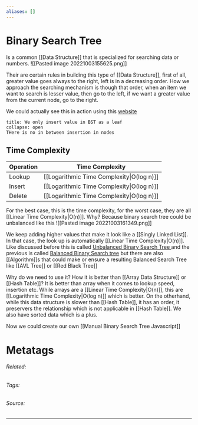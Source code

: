 ```yaml
---
aliases: []
---
```

# Binary Search Tree
Is a common [[Data Structure]] that is specialized for searching data or numbers. 
![[Pasted image 20221003155625.png]]


Their are certain rules in building this type of [[Data Structure]], first of all, greater value goes always to the right, left is in a decreasing order. How we approach the searching mechanism is though that order, when an item we want to search is lesser value, then go to the left, if we want a greater value from the current node, go to the right. 

We could actually see this in action using this [website](https://visualgo.net/en/bst)

```ad-Notice
title: We only insert value in BST as a leaf
collapse: open
THere is no in between insertion in nodes

```

## Time Complexity
| Operation | Time Complexity                           |
| --------- | ----------------------------------------- |
| Lookup    | [[Logarithmic Time Complexity\|O(log n)]] |
| Insert    | [[Logarithmic Time Complexity\|O(log n)]] |
| Delete    | [[Logarithmic Time Complexity\|O(log n)]]|                                          |

For the best case, this is the time complexity, for the worst case, they are all [[Linear  Time Complexity|O(n)]]. Why? Because binary search tree could be unbalanced like this
![[Pasted image 20221003161349.png]]

We keep adding higher values that make it look like a [[Singly Linked List]]. In that case, the look up is automatically [[Linear  Time Complexity|O(n)]]. Like discussed before this is called <u>Unbalanced Binary Search Tree </u>and the previous is called <u>Balanced Binary Search tree</u> but there are also [[Algorithm]]s that could make or ensure a resulting Balanced Search Tree like [[AVL Tree]] or [[Red Black Tree]]

Why do we need to use it? How it is better than [[Array Data Structure]] or [[Hash Table]]?
It is better than array when it comes to lookup speed, insertion etc. While arrays are a [[Linear  Time Complexity|O(n)]], this are [[Logarithmic Time Complexity|O(log n)]] which is better. 
On the otherhand, while this data structure is slower than [[Hash Table]], it has an order, it preservers the relationship which is not applicable in [[Hash Table]]. We also have sorted data which is a plus. 

Now we could create our own [[Manual Binary Search Tree Javascript]]

# Metatags
###### Related: 
###### Tags: 
###### Source: 

---
